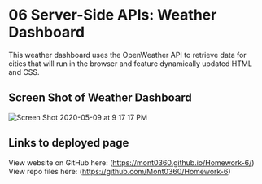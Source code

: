 # 06 Server-Side APIs: Weather Dashboard

This weather dashboard uses the OpenWeather API to retrieve data for cities that will run in the browser and feature dynamically updated HTML and CSS.


## Screen Shot of Weather Dashboard

![Screen Shot 2020-05-09 at 9 17 17 PM](https://user-images.githubusercontent.com/61704824/81489728-bfb29180-923e-11ea-8691-208954ee698a.png)

## Links to deployed page 

View website on GitHub here: (https://mont0360.github.io/Homework-6/)
View repo files here: (https://github.com/Mont0360/Homework-6)

